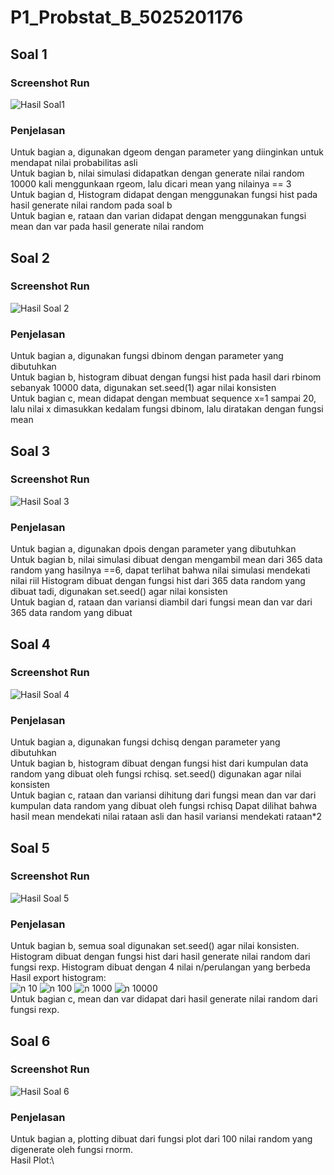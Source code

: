 # P1_Probstat_B_5025201176

## Soal 1
### Screenshot Run
![Hasil Soal1](Gambar/SS%20Soal%201.png)
### Penjelasan
Untuk bagian a, digunakan dgeom dengan parameter yang diinginkan untuk mendapat nilai probabilitas asli\
Untuk bagian b, nilai simulasi didapatkan dengan generate nilai random 10000 kali menggunkaan rgeom, lalu dicari mean yang nilainya == 3\
Untuk bagian d, Histogram didapat dengan menggunakan fungsi hist pada hasil generate nilai random pada soal b\
Untuk bagian e, rataan dan varian didapat dengan menggunakan fungsi mean dan var pada hasil generate nilai random

## Soal 2
### Screenshot Run
![Hasil Soal 2](Gambar/ssSoal2.png)
### Penjelasan
Untuk bagian a, digunakan fungsi dbinom dengan parameter yang dibutuhkan\
Untuk bagian b, histogram dibuat dengan fungsi hist pada hasil dari rbinom sebanyak 10000 data, digunakan set.seed(1) agar nilai konsisten\
Untuk bagian c, mean didapat dengan membuat sequence x=1 sampai 20, lalu nilai x dimasukkan kedalam fungsi dbinom, lalu diratakan dengan fungsi mean

## Soal 3
### Screenshot Run
![Hasil Soal 3](Gambar/ssSoal3.png)
### Penjelasan
Untuk bagian a, digunakan dpois dengan parameter yang dibutuhkan\
Untuk bagian b, nilai simulasi dibuat dengan mengambil mean dari 365 data random yang hasilnya ==6, dapat terlihat bahwa nilai simulasi mendekati nilai riil 
Histogram dibuat dengan fungsi hist dari 365 data random yang dibuat tadi, digunakan set.seed() agar nilai konsisten\
Untuk bagian d, rataan dan variansi diambil dari fungsi mean dan var dari 365 data random yang dibuat

## Soal 4
### Screenshot Run
![Hasil Soal 4](Gambar/ssSoal4.png)
### Penjelasan
Untuk bagian a, digunakan fungsi dchisq dengan parameter yang dibutuhkan\
Untuk bagian b, histogram dibuat dengan fungsi hist dari kumpulan data random yang dibuat oleh fungsi rchisq. set.seed() digunakan agar nilai konsisten\
Untuk bagian c, rataan dan variansi dihitung dari fungsi mean dan var dari kumpulan data random yang dibuat oleh fungsi rchisq
Dapat dilihat bahwa hasil mean mendekati nilai rataan asli dan hasil variansi mendekati rataan*2

## Soal 5
### Screenshot Run
![Hasil Soal 5](Gambar/ssSoal5.png)
### Penjelasan
Untuk bagian b, semua soal digunakan set.seed() agar nilai konsisten. Histogram dibuat dengan fungsi hist dari hasil generate nilai random dari fungsi rexp. 
Histogram dibuat dengan 4 nilai n/perulangan yang berbeda\
Hasil export histogram:\
![n 10](Gambar/5_1.png)
![n 100](Gambar/5_2.png)
![n 1000](Gambar/5_3.png)
![n 10000](Gambar/5_4.png)\
Untuk bagian c, mean dan var didapat dari hasil generate nilai random dari fungsi rexp.
## Soal 6
### Screenshot Run
![Hasil Soal 6](Gambar/ssSoal6.png)
### Penjelasan
Untuk bagian a, plotting dibuat dari fungsi plot dari 100 nilai random yang digenerate oleh fungsi rnorm.\
Hasil Plot:\

